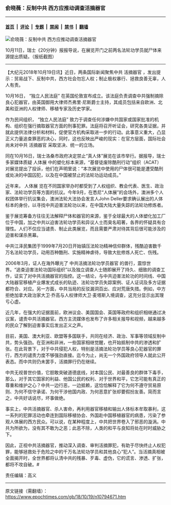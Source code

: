 ### 俞晓薇：反制中共 西方应推动调查活摘器官

---

#### [首页](../../../..?n10794671) &nbsp;|&nbsp; [评论](../../../../../epoch-comment?n10794671) &nbsp;|&nbsp; [专题](../../../../../epoch-special?n10794671) &nbsp;|&nbsp; [禁闻](../../../../../epoch-news?n10794671) &nbsp;|&nbsp; [禁书](../../../../../books?n10794671) &nbsp;|&nbsp; [翻墙](https://github.com/gfw-breaker/nogfw/blob/master/README.md?n10794671)


<div><img alt="俞晓薇：反制中共 西方应推动调查活摘器官" class="attachment-djy_600_400 size-djy_600_400 wp-post-image" src="https://i.epochtimes.com/assets/uploads/2018/10/1e6589d617f4b9c98b1877b23259bd3f-600x400.jpg"/>
<div class="caption">
 <p>
  10月11日，瑞士《20分钟》报报导说，在展览开门之前两名法轮功学员就尸体来源提出质疑。（报纸截图）
 </p>
</div></div><hr/><div class="post_content" id="artbody" itemprop="articleBody">
 <!-- article content begin -->
 <p>
  【大纪元2018年10月19日讯】近日，两条国际新闻聚焦中共
  <ok href="https://www.epochtimes.com/gb/tag/%E6%B4%BB%E6%91%98%E5%99%A8%E5%AE%98.html">
   活摘器官
  </ok>
  ，发出提示：贸易战下、反制中共，西方社会勿忘人权；制止极权暴行、拯救良善无辜，人人有责。
 </p>
 <p>
  10月16日，
  <ok href="https://www.epochtimes.com/gb/tag/%E2%80%9C%E7%8B%AC%E7%AB%8B%E4%BA%BA%E6%B0%91%E6%B3%95%E5%BA%AD%E2%80%9D.html">
   “独立人民法庭”
  </ok>
  在英国伦敦宣布成立。该法庭负责调查中共强制摘除良心犯器官，由英国御用大律师杰弗里‧尼斯爵士主持，其成员包括来自欧洲、北美和亚洲的人权律师、移植专家及历史学家。
 </p>
 <p>
  作为民间组织，
  <ok href="https://www.epochtimes.com/gb/tag/%E2%80%9C%E7%8B%AC%E7%AB%8B%E4%BA%BA%E6%B0%91%E6%B3%95%E5%BA%AD%E2%80%9D.html">
   “独立人民法庭”
  </ok>
  致力于调查任何涉嫌中共国家或国家批准的机构、组织在强行摘取器官方面的刑事犯罪。法庭将召开听证会，研究各类证据，并就此提供法律分析和材料，促使官方机构采取进一步的行动。此事意义重大，凸显正义力量追查罪恶的决心，同时，这也反映出严峻的现实：在官方层面，国际社会尚未对中共
  <ok href="https://www.epochtimes.com/gb/tag/%E6%B4%BB%E6%91%98%E5%99%A8%E5%AE%98.html">
   活摘器官
  </ok>
  采取坚决、统一的立场。
 </p>
 <p>
  同在10月16日，瑞士洛桑市政府决定禁止“真人体”展览在该市举行。据报导，瑞士多家媒体质疑
  <ok href="https://www.epochtimes.com/gb/tag/%E4%BA%BA%E4%BD%93%E5%B1%95.html">
   人体展
  </ok>
  中的塑化标本来源，“基督徒废除酷刑行动”组织（ACAT）对展览提出了投诉，他们在声明里说：“本次展览中使用的尸体很可能是遭受酷刑或处决的中国囚犯，以及在中国被禁止的法轮功运动成员。”
 </p>
 <p>
  近年来，
  <ok href="https://www.epochtimes.com/gb/tag/%E4%BA%BA%E4%BD%93%E5%B1%95.html">
   人体展
  </ok>
  览在不同国家举办时都受到了人权组织、教会代表、医生、政治家、法轮功学员等方面的抗议。今年9月，在悉尼“人体展”的会场外，澳洲多个人权团体举行抗议集会，澳洲法轮大法协会发言人John Deller要求确认展出的人体标本的身份，以寻找中共迫害法轮功以来，在中国大陆大量失踪的法轮功修炼者。
 </p>
 <p>
  鉴于展览筹备方往往无法解释尸体和器官的来源，鉴于全球最大的人体塑化加工厂位于中国，加之中共以迫害法轮功学员和异议人士而臭名昭著，各界的怀疑具有合理性。人们不仅应当谴责、制止此类展览，而且需要严肃对待其背后很可能涉及的迫害和谋杀黑幕。
 </p>
 <p>
  中共江泽民集团于1999年7月20日开始镇压法轮功精神信仰群体，残酷迫害数千万名法轮功学员，动用百种酷刑、实施精神虐待，导致大批修炼人死亡、伤残。
 </p>
 <p>
  2006年3月，证人在海外曝光了
  <ok href="https://www.epochtimes.com/gb/tag/%E4%B8%AD%E5%85%B1%E6%B4%BB%E6%91%98%E6%B3%95%E8%BD%AE%E5%8A%9F%E5%AD%A6%E5%91%98%E5%99%A8%E5%AE%98.html">
   中共活摘法轮功学员器官
  </ok>
  的兽行，震惊世界。“追查迫害法轮功国际组织”以及独立调查人士随即展开了持久、细致的调查工作，证实了对中共活摘器官的指控。这一结论，与中共迫害法轮功的时间线、中国大陆器官移植产业爆发式成长的轨迹、法轮功学员失踪案例、证人证词及多方证据都符合、对应。另一方面，中共当局的反驳漏洞百出、应对荒唐失措。例如，中方拒绝加拿大政治家大卫‧乔高与人权律师大卫‧麦塔斯入境调查，这充分显示出其理亏心虚。
 </p>
 <p>
  近几年，在强大的证据面前，欧洲议会、美国国会、英国等政府和组织相继通过决议案，谴责中共活摘器官。西方主流媒体也发布了许多相关报导和视频，越来越多的民众了解到迫害事实后发出正义之声。
 </p>
 <p>
  目前，美国、澳大利亚、欧盟等多国联手，共同在经济、政治、军事等领域反制中共，势头强劲。在亚洲和非洲，一些国家相继觉醒，也开始抵制中共的渗透和扩张。在此背景下，对于中共侵犯人权，特别是活摘法轮功学员等良心犯器官的罪行，西方的谴责力度不够强劲直接。迄今为止，尚无一个外国政府领导人就此公开表态。而中共则仍未罢手，活摘罪行仍在继续。
 </p>
 <p>
  中共无视普世价值，它胆敢突破道德底线，对本国公民、对最善良的群体下毒手，那么，对于其它国家的利益、他国公民的权利、对于世界和平，它怎可能有真正的尊重和维护之心？中共一边行恶，一边抵赖，这恰恰解释了它为何不遵守贸易原则、为何不信守承诺、为何干涉他国内政、为何恶意扩张却要假扮友善。简而言之，中共好话说尽，坏事做绝。
 </p>
 <p>
  事实上，中共活摘器官、杀人害命，再利用器官移植和输出人体标本牟取暴利，这一系列的犯罪活动也牵连到国际移植协会、外国赴中国移植器官的病患，污染了参观人体展的西方民众。可以说，在某种程度上，中共把世界卷入了邪恶的漩涡。中共为所欲为，没有其不敢为之恶；此恶不除，人类的和平与良知将处在时时威胁之下。
 </p>
 <p>
  因此，正视中共活摘器官，推动深入调查、审判活摘罪犯，有助于尽快终止人权犯罪，能够拯救处于危险之中的千万名法轮功学员和其他良心“犯人”。当活摘真相被全面揭开时，全世界都将认清中共的残暴、歹毒、虚伪，它的谎言、渗透、扩张，都将不攻自破。#
 </p>
 <p>
  责任编辑：高义
 </p>
 <!-- article content end -->
 <div id="below_article_ad">
 </div>
</div>


---

原文链接（需翻墙）：https://www.epochtimes.com/gb/18/10/19/n10794671.htm